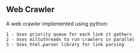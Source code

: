 ## Web Crawler
A web crawler implemented using python:

    1 - Uses priority queue for each link it gathers
    2 - Uses miltuthreads to run crawlers in parallel
    3 - Uses html.parser library for link parsing
    
